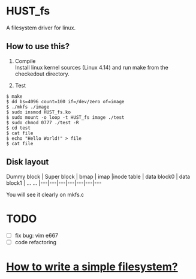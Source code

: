 # HUST_fs
A filesystem driver for linux.

## How to use this?
1. Compile  
Install linux kernel sources (Linux 4.14) and run make from the checkedout directory.

2. Test  
````shell
$ make
$ dd bs=4096 count=100 if=/dev/zero of=image
$ ./mkfs ./image
$ sudo insmod HUST_fs.ko
$ sudo mount -o loop -t HUST_fs image ./test
$ sudo chmod 0777 ./test -R
$ cd test
$ cat file
$ echo "Hello World!" > file
$ cat file
````
## Disk layout

Dummy block | Super block | bmap | imap |inode table | data block0 | data block1 | ... ...
|---|---|---|---|---|---|---

You will see it clearly on mkfs.c

# TODO
- [ ] fix bug: vim e667  
- [ ] code refactoring

# [How to write a simple filesystem?](https://zhangshurong.github.io/)   
